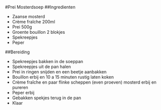 #Prei Mosterdsoep
##Ingredienten
* Zaanse mosterd
* Crème fraîche 200ml
* Prei 500g
* Groente bouillon 2 blokjes
* Spekreepjes
* Peper

##Bereiding
* Spekreepjes bakken in de soeppan
* Spekreepjes uit de pan halen
* Prei in ringen snijden en een beetje aanbakken
* Bouillon erbij en 10 a 15 minuten rustig laten koken
* Crème fraîche en paar flinke scheppen (even proeven) mosterd erbij en pureren
* Peper erbij
* Gebakken spekjes terug in de pan
* Klaar